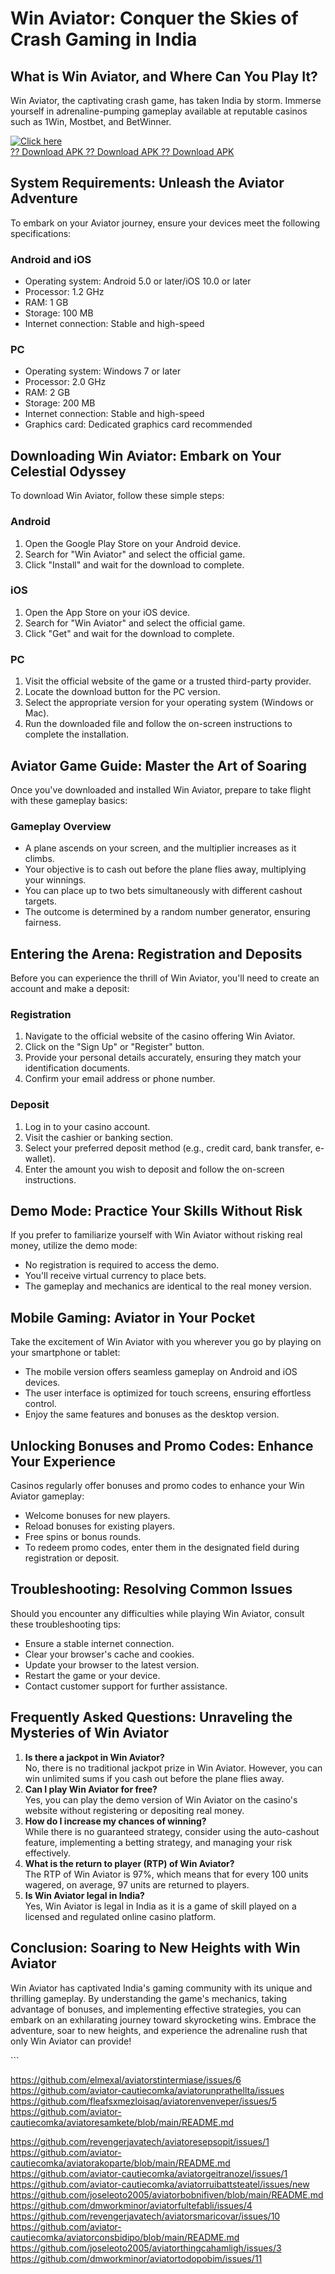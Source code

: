 # Win Aviator: Conquer the Skies of Crash Gaming in India

## What is Win Aviator, and Where Can You Play It?

Win Aviator, the captivating crash game, has taken India by storm.
Immerse yourself in adrenaline-pumping gameplay available at reputable
casinos such as 1Win, Mostbet, and BetWinner.

[![Click
here](https://readscoops.com/wp-content/uploads/2023/03/Readscoop-aviator-1-1.jpg)](https://traff.sbs/deff)\
[?? Download APK ?? Download APK ?? Download
APK](https://traff.sbs/deff)

## System Requirements: Unleash the Aviator Adventure

To embark on your Aviator journey, ensure your devices meet the
following specifications:

### Android and iOS

-   Operating system: Android 5.0 or later/iOS 10.0 or later
-   Processor: 1.2 GHz
-   RAM: 1 GB
-   Storage: 100 MB
-   Internet connection: Stable and high-speed

### PC

-   Operating system: Windows 7 or later
-   Processor: 2.0 GHz
-   RAM: 2 GB
-   Storage: 200 MB
-   Internet connection: Stable and high-speed
-   Graphics card: Dedicated graphics card recommended

## Downloading Win Aviator: Embark on Your Celestial Odyssey

To download Win Aviator, follow these simple steps:

### Android

1.  Open the Google Play Store on your Android device.
2.  Search for "Win Aviator" and select the official game.
3.  Click "Install" and wait for the download to complete.

### iOS

1.  Open the App Store on your iOS device.
2.  Search for "Win Aviator" and select the official game.
3.  Click "Get" and wait for the download to complete.

### PC

1.  Visit the official website of the game or a trusted third-party
    provider.
2.  Locate the download button for the PC version.
3.  Select the appropriate version for your operating system (Windows or
    Mac).
4.  Run the downloaded file and follow the on-screen instructions to
    complete the installation.

## Aviator Game Guide: Master the Art of Soaring

Once you\'ve downloaded and installed Win Aviator, prepare to take
flight with these gameplay basics:

### Gameplay Overview

-   A plane ascends on your screen, and the multiplier increases as it
    climbs.
-   Your objective is to cash out before the plane flies away,
    multiplying your winnings.
-   You can place up to two bets simultaneously with different cashout
    targets.
-   The outcome is determined by a random number generator, ensuring
    fairness.

## Entering the Arena: Registration and Deposits

Before you can experience the thrill of Win Aviator, you\'ll need to
create an account and make a deposit:

### Registration

1.  Navigate to the official website of the casino offering Win Aviator.
2.  Click on the "Sign Up" or "Register" button.
3.  Provide your personal details accurately, ensuring they match your
    identification documents.
4.  Confirm your email address or phone number.

### Deposit

1.  Log in to your casino account.
2.  Visit the cashier or banking section.
3.  Select your preferred deposit method (e.g., credit card, bank
    transfer, e-wallet).
4.  Enter the amount you wish to deposit and follow the on-screen
    instructions.

## Demo Mode: Practice Your Skills Without Risk

If you prefer to familiarize yourself with Win Aviator without risking
real money, utilize the demo mode:

-   No registration is required to access the demo.
-   You\'ll receive virtual currency to place bets.
-   The gameplay and mechanics are identical to the real money version.

## Mobile Gaming: Aviator in Your Pocket

Take the excitement of Win Aviator with you wherever you go by playing
on your smartphone or tablet:

-   The mobile version offers seamless gameplay on Android and iOS
    devices.
-   The user interface is optimized for touch screens, ensuring
    effortless control.
-   Enjoy the same features and bonuses as the desktop version.

## Unlocking Bonuses and Promo Codes: Enhance Your Experience

Casinos regularly offer bonuses and promo codes to enhance your Win
Aviator gameplay:

-   Welcome bonuses for new players.
-   Reload bonuses for existing players.
-   Free spins or bonus rounds.
-   To redeem promo codes, enter them in the designated field during
    registration or deposit.

## Troubleshooting: Resolving Common Issues

Should you encounter any difficulties while playing Win Aviator, consult
these troubleshooting tips:

-   Ensure a stable internet connection.
-   Clear your browser\'s cache and cookies.
-   Update your browser to the latest version.
-   Restart the game or your device.
-   Contact customer support for further assistance.

## Frequently Asked Questions: Unraveling the Mysteries of Win Aviator

1.  **Is there a jackpot in Win Aviator?**\
    No, there is no traditional jackpot prize in Win Aviator. However,
    you can win unlimited sums if you cash out before the plane flies
    away.
2.  **Can I play Win Aviator for free?**\
    Yes, you can play the demo version of Win Aviator on the casino\'s
    website without registering or depositing real money.
3.  **How do I increase my chances of winning?**\
    While there is no guaranteed strategy, consider using the
    auto-cashout feature, implementing a betting strategy, and managing
    your risk effectively.
4.  **What is the return to player (RTP) of Win Aviator?**\
    The RTP of Win Aviator is 97%, which means that for every 100 units
    wagered, on average, 97 units are returned to players.
5.  **Is Win Aviator legal in India?**\
    Yes, Win Aviator is legal in India as it is a game of skill played
    on a licensed and regulated online casino platform.

## Conclusion: Soaring to New Heights with Win Aviator

Win Aviator has captivated India\'s gaming community with its unique and
thrilling gameplay. By understanding the game\'s mechanics, taking
advantage of bonuses, and implementing effective strategies, you can
embark on an exhilarating journey toward skyrocketing wins. Embrace the
adventure, soar to new heights, and experience the adrenaline rush that
only Win Aviator can provide!

\`\`\`

https://github.com/elmexal/aviatorstintermiase/issues/6
https://github.com/aviator-cautiecomka/aviatorunprathellta/issues
https://github.com/fleafsxmezloisaq/aviatorenvenveper/issues/5
https://github.com/aviator-cautiecomka/aviatoresamkete/blob/main/README.md

https://github.com/revengerjavatech/aviatoresepsopit/issues/1
https://github.com/aviator-cautiecomka/aviatorakoparte/blob/main/README.md
https://github.com/aviator-cautiecomka/aviatorgeitranozel/issues/1
https://github.com/aviator-cautiecomka/aviatorruibattsteatel/issues/new
https://github.com/joseleoto2005/aviatorbobnifiven/blob/main/README.md
https://github.com/dmworkminor/aviatorfultefabli/issues/4
https://github.com/revengerjavatech/aviatorsmaricovar/issues/10
https://github.com/aviator-cautiecomka/aviatorconsbidipo/blob/main/README.md
https://github.com/joseleoto2005/aviatorthingcahamligh/issues/3
https://github.com/dmworkminor/aviatortodopobim/issues/11
